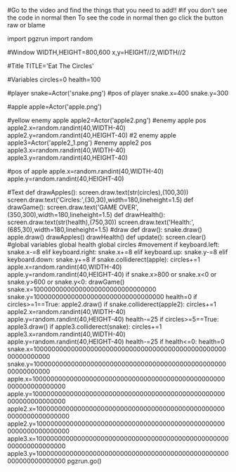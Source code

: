 #Go to the video and find the things that you need to add!!
#if you don't see the code in normal then To see the code in normal then go click the button raw or blame


import pgzrun
import random

#Window
WIDTH,HEIGHT=800,600
x,y=HEIGHT//2,WIDTH//2

#Title
TITLE='Eat The Circles'

#Variables
circles=0
health=100

#player
snake=Actor('snake.png')
#pos of player
snake.x=400
snake.y=300

#apple
apple=Actor('apple.png')

#yellow enemy apple
apple2=Actor('apple2.png')
#enemy apple pos
apple2.x=random.randint(40,WIDTH-40)
apple2.y=random.randint(40,HEIGHT-40)
#2 enemy apple
apple3=Actor('apple2_1.png')
#enemy apple2 pos
apple3.x=random.randint(40,WIDTH-40)
apple3.y=random.randint(40,HEIGHT-40)

#pos of apple
apple.x=random.randint(40,WIDTH-40)
apple.y=random.randint(40,HEIGHT-40)

#Text
def drawApples():
    screen.draw.text(str(circles),(100,30))
    screen.draw.text('Circles:',(30,30),width=180,lineheight=1.5)
def drawGame():
    screen.draw.text('GAME OVER',(350,300),width=180,lineheight=1.5)
def drawHealth():
    screen.draw.text(str(health),(750,30))
    screen.draw.text('Health:',(685,30),width=180,lineheight=1.5)
#draw
def draw():
    snake.draw()
    apple.draw()
    drawApples()
    drawHealth()
def update():
    screen.clear()
    #global variables
    global health
    global circles
    #movement
    if keyboard.left:
        snake.x-=8
    elif keyboard.right:
        snake.x+=8
    elif keyboard.up:
        snake.y-=8
    elif keyboard.down:
        snake.y+=8
    if snake.colliderect(apple):
        circles+=1
        apple.x=random.randint(40,WIDTH-40)
        apple.y=random.randint(40,HEIGHT-40)
    if snake.x>800 or snake.x<0 or snake.y>600 or snake.y<0:
        drawGame()
        snake.x=10000000000000000000000000000000
        snake.y=1000000000000000000000000000000000
        health=0
    if circles>=1==True:
        apple2.draw()
    if snake.colliderect(apple2):
        circles+=1
        apple2.x=random.randint(40,WIDTH-40)
        apple.y=random.randint(40,HEIGHT-40)
        health-=25
    if circles>=5==True:
        apple3.draw()
    if apple3.colliderect(snake):
        circles+=1
        apple3.x=random.randint(40,WIDTH-40)
        apple.y=random.randint(40,HEIGHT-40)
        health-=25
    if health<=0:
        health=0
        snake.x=1000000000000000000000000000000000000000000000000000000000000
        snake.y=1000000000000000000000000000000000000000000000000000000000000
        apple.x=10000000000000000000000000000000000000000000000000000000000000000
        apple.y=10000000000000000000000000000000000000000000000000000000000000000
        apple2.x=10000000000000000000000000000000000000000000000000000000000000000
        apple2.y=10000000000000000000000000000000000000000000000000000000000000000
        apple3.x=10000000000000000000000000000000000000000000000000000000000000000
        apple3.y=10000000000000000000000000000000000000000000000000000000000000000
pgzrun.go()
